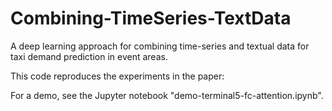 # Combining-TimeSeries-TextData
A deep learning approach for combining time-series and textual data for taxi demand prediction in event areas.

This code reproduces the experiments in the paper:

For a demo, see the Jupyter notebook "demo-terminal5-fc-attention.ipynb".



